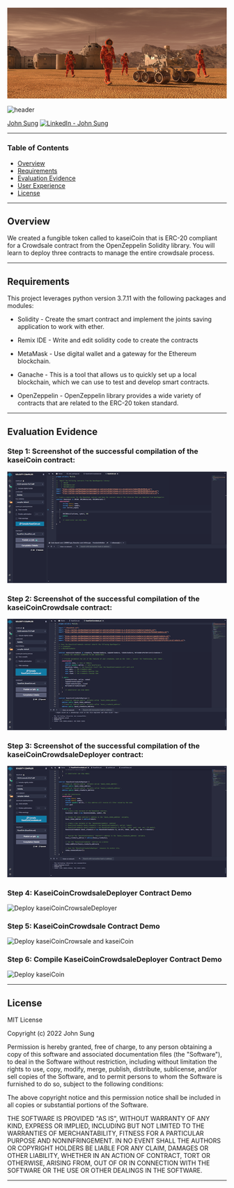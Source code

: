 ![Photo](images/kaseiCoinCrowdsale.PNG)

![header](https://capsule-render.vercel.app/api?type=waving&color=gradient&width=1200&height=200&section=header&text=KaseiCoin%20Crowdsale%20Funding%20&fontSize=30&fontColor=black)

<!-- header is made with: https://github.com/kyechan99/capsule-render -->

[John Sung](https://linkedin.com/in/john-sung-3675569) [<img src="https://cdn2.auth0.com/docs/media/connections/linkedin.png" alt="LinkedIn -  John Sung" width=15/>](https://linkedin.com/in/john-sung-3675569/)
                                 
---

### Table of Contents

* [Overview](#overview)
* [Requirements](#requirements)
* [Evaluation Evidence](#evaluation-evidence)
* [User Experience](#user-experience)
* [License](#license)  

---

## Overview

We created a fungible token called to kaseiCoin that is ERC-20 compliant for a Crowdsale contract from the OpenZeppelin Solidity library. You will learn to deploy three contracts to manage the entire crowdsale process.

---

## Requirements

This project leverages python version 3.7.11 with the following packages and modules:

- Solidity - Create the smart contract and implement the joints saving application to work with ether.

- Remix IDE - Write and edit solidity code to create the contracts

- MetaMask - Use digital wallet and a gateway for the Ethereum blockchain.

- Ganache - This is a tool that allows us to quickly set up a local blockchain, which we can use to test and develop smart contracts.

- OpenZeppelin - OpenZeppelin library provides a wide variety of contracts that are related to the ERC-20 token standard.

---

## Evaluation Evidence

### Step 1: Screenshot of the successful compilation of the kaseiCoin contract:
![kaseiCoin](images/kaseiCoin.PNG)

### Step 2: Screenshot of the successful compilation of the kaseiCoinCrowdsale contract:
![compileKaseiCoineCrowdsale](images/compileKaseiCoinCrowdsale.PNG)

### Step 3: Screenshot of the successful compilation of the kaseiCoinCrowdsaleDeployer contract:
![compileKaseiCoinCrowdsaleDeployer](images/compileKaseiCoinCrowdsaleDeployer.PNG)

### Step 4: KaseiCoinCrowdsaleDeployer Contract Demo
![Deploy kaseiCoinCrowsaleDeployer](images/deployKaseiCoinCrowdsaleDeployer.GIF)

### Step 5: KaseiCoinCrowdsale Contract Demo
![Deploy kaseiCoinCrowsale and kaseiCoin](images/deployCrowdsaleAndCoin.GIF)

### Step 6: Compile KaseiCoinCrowdsaleDeployer Contract Demo
![Deploy kaseiCoin](images/buyTokenAndBalance.GIF)


---

## License

MIT License

Copyright (c) 2022 John Sung

Permission is hereby granted, free of charge, to any person obtaining a copy
of this software and associated documentation files (the "Software"), to deal
in the Software without restriction, including without limitation the rights
to use, copy, modify, merge, publish, distribute, sublicense, and/or sell
copies of the Software, and to permit persons to whom the Software is
furnished to do so, subject to the following conditions:

The above copyright notice and this permission notice shall be included in all
copies or substantial portions of the Software.

THE SOFTWARE IS PROVIDED "AS IS", WITHOUT WARRANTY OF ANY KIND, EXPRESS OR
IMPLIED, INCLUDING BUT NOT LIMITED TO THE WARRANTIES OF MERCHANTABILITY,
FITNESS FOR A PARTICULAR PURPOSE AND NONINFRINGEMENT. IN NO EVENT SHALL THE
AUTHORS OR COPYRIGHT HOLDERS BE LIABLE FOR ANY CLAIM, DAMAGES OR OTHER
LIABILITY, WHETHER IN AN ACTION OF CONTRACT, TORT OR OTHERWISE, ARISING FROM,
OUT OF OR IN CONNECTION WITH THE SOFTWARE OR THE USE OR OTHER DEALINGS IN THE
SOFTWARE.

---
